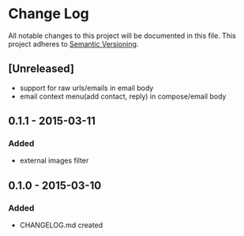 # Change Log
All notable changes to this project will be documented in this file.
This project adheres to [Semantic Versioning](http://semver.org/).

## [Unreleased]
- support for raw urls/emails in email body
- email context menu(add contact, reply) in compose/email body

## 0.1.1 - 2015-03-11
### Added
- external images filter

## 0.1.0 - 2015-03-10
### Added
- CHANGELOG.md created
